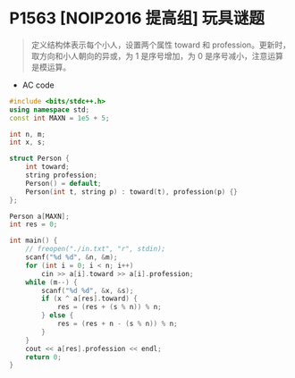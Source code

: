 # P1563 [NOIP2016 提高组] 玩具谜题

> 定义结构体表示每个小人，设置两个属性 toward 和 profession。更新时，取方向和小人朝向的异或，为 1 是序号增加，为 0 是序号减小，注意运算是模运算。

- AC code

```c++
#include <bits/stdc++.h>
using namespace std;
const int MAXN = 1e5 + 5;

int n, m;
int x, s;

struct Person {
    int toward;
    string profession;
    Person() = default;
    Person(int t, string p) : toward(t), profession(p) {}
};

Person a[MAXN];
int res = 0;

int main() {
    // freopen("./in.txt", "r", stdin);
    scanf("%d %d", &n, &m);
    for (int i = 0; i < n; i++)
        cin >> a[i].toward >> a[i].profession;
    while (m--) {
        scanf("%d %d", &x, &s);
        if (x ^ a[res].toward) {
            res = (res + (s % n)) % n;
        } else {
            res = (res + n - (s % n)) % n;
        }
    }
    cout << a[res].profession << endl;
    return 0;
}
```
